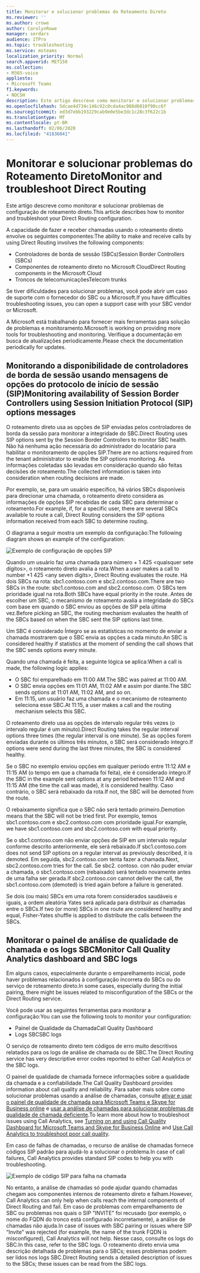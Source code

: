```yaml
---
title: Monitorar e solucionar problemas do Roteamento Direto
ms.reviewer: ''
ms.author: crowe
author: CarolynRowe
manager: serdars
audience: ITPro
ms.topic: troubleshooting
ms.service: msteams
localization_priority: Normal
search.appverid: MET150
ms.collection:
- M365-voice
appliesto:
- Microsoft Teams
f1.keywords:
- NOCSH
description: Este artigo descreve como monitorar e solucionar problemas de configuração de roteamento direto.
ms.openlocfilehash: 5dcae4d734c146c92c0cda4ac988d6010f90cc6f
ms.sourcegitcommit: ed3d7ebb193229cab9e0e5be3dc1c28c3f622c1b
ms.translationtype: MT
ms.contentlocale: pt-BR
ms.lasthandoff: 02/06/2020
ms.locfileid: "41836041"
---
```

# <a name="monitor-and-troubleshoot-direct-routing"></a><span data-ttu-id="af355-103">Monitorar e solucionar problemas do Roteamento Direto</span><span class="sxs-lookup"><span data-stu-id="af355-103">Monitor and troubleshoot Direct Routing</span></span>

<span data-ttu-id="af355-104">Este artigo descreve como monitorar e solucionar problemas de configuração de roteamento direto.</span><span class="sxs-lookup"><span data-stu-id="af355-104">This article describes how to monitor and troubleshoot your Direct Routing configuration.</span></span> 

<span data-ttu-id="af355-105">A capacidade de fazer e receber chamadas usando o roteamento direto envolve os seguintes componentes:</span><span class="sxs-lookup"><span data-stu-id="af355-105">The ability to make and receive calls by using Direct Routing involves the following components:</span></span> 

- <span data-ttu-id="af355-106">Controladores de borda de sessão (SBCs)</span><span class="sxs-lookup"><span data-stu-id="af355-106">Session Border Controllers (SBCs)</span></span> 
- <span data-ttu-id="af355-107">Componentes de roteamento direto no Microsoft Cloud</span><span class="sxs-lookup"><span data-stu-id="af355-107">Direct Routing components in the Microsoft Cloud</span></span> 
- <span data-ttu-id="af355-108">Troncos de telecomunicações</span><span class="sxs-lookup"><span data-stu-id="af355-108">Telecom trunks</span></span> 

<span data-ttu-id="af355-109">Se tiver dificuldades para solucionar problemas, você pode abrir um caso de suporte com o fornecedor do SBC ou a Microsoft.</span><span class="sxs-lookup"><span data-stu-id="af355-109">If you have difficulties troubleshooting issues, you can open a support case with your SBC vendor or Microsoft.</span></span> 

<span data-ttu-id="af355-110">A Microsoft está trabalhando para fornecer mais ferramentas para solução de problemas e monitoramento.</span><span class="sxs-lookup"><span data-stu-id="af355-110">Microsoft is working on providing more tools for troubleshooting and monitoring.</span></span> <span data-ttu-id="af355-111">Verifique a documentação em busca de atualizações periodicamente.</span><span class="sxs-lookup"><span data-stu-id="af355-111">Please check the documentation periodically for updates.</span></span> 

## <a name="monitoring-availability-of-session-border-controllers-using-session-initiation-protocol-sip-options-messages"></a><span data-ttu-id="af355-112">Monitorando a disponibilidade de controladores de borda de sessão usando mensagens de opções do protocolo de início de sessão (SIP)</span><span class="sxs-lookup"><span data-stu-id="af355-112">Monitoring availability of Session Border Controllers using Session Initiation Protocol (SIP) options messages</span></span>

<span data-ttu-id="af355-113">O roteamento direto usa as opções de SIP enviadas pelos controladores de borda da sessão para monitorar a integridade do SBC.</span><span class="sxs-lookup"><span data-stu-id="af355-113">Direct Routing uses SIP options sent by the Session Border Controllers to monitor SBC health.</span></span> <span data-ttu-id="af355-114">Não há nenhuma ação necessária do administrador do locatário para habilitar o monitoramento de opções SIP.</span><span class="sxs-lookup"><span data-stu-id="af355-114">There are no actions required from the tenant administrator to enable the SIP options monitoring.</span></span> <span data-ttu-id="af355-115">As informações coletadas são levadas em consideração quando são feitas decisões de roteamento.</span><span class="sxs-lookup"><span data-stu-id="af355-115">The collected information is taken into consideration when routing decisions are made.</span></span> 

<span data-ttu-id="af355-116">Por exemplo, se, para um usuário específico, há vários SBCs disponíveis para direcionar uma chamada, o roteamento direto considera as informações de opções SIP recebidas de cada SBC para determinar o roteamento.</span><span class="sxs-lookup"><span data-stu-id="af355-116">For example, if, for a specific user, there are several SBCs available to route a call, Direct Routing considers the SIP options information received from each SBC to determine routing.</span></span> 

<span data-ttu-id="af355-117">O diagrama a seguir mostra um exemplo da configuração:</span><span class="sxs-lookup"><span data-stu-id="af355-117">The following diagram shows an example of the configuration:</span></span> 

![Exemplo de configuração de opções SIP](media/sip-options-config-example.png)

<span data-ttu-id="af355-119">Quando um usuário faz uma chamada para número + 1 425 \<quaisquer sete dígitos>, o roteamento direto avalia a rota.</span><span class="sxs-lookup"><span data-stu-id="af355-119">When a user makes a call to number +1 425 \<any seven digits>, Direct Routing evaluates the route.</span></span> <span data-ttu-id="af355-120">Há dois SBCs na rota: sbc1.contoso.com e sbc2.contoso.com.</span><span class="sxs-lookup"><span data-stu-id="af355-120">There are two SBCs in the route: sbc1.contoso.com and sbc2.contoso.com.</span></span> <span data-ttu-id="af355-121">O SBCs tem prioridade igual na rota.</span><span class="sxs-lookup"><span data-stu-id="af355-121">Both SBCs have equal priority in the route.</span></span> <span data-ttu-id="af355-122">Antes de escolher um SBC, o mecanismo de roteamento avalia a integridade do SBCs com base em quando o SBC enviou as opções de SIP pela última vez.</span><span class="sxs-lookup"><span data-stu-id="af355-122">Before picking an SBC, the routing mechanism evaluates the health of the SBCs based on when the SBC sent the SIP options last time.</span></span> 

<span data-ttu-id="af355-123">Um SBC é considerado Íntegro se as estatísticas no momento de enviar a chamada mostrarem que o SBC envia as opções a cada minuto.</span><span class="sxs-lookup"><span data-stu-id="af355-123">An SBC is considered healthy if statistics at the moment of sending the call shows that the SBC sends options every minute.</span></span>  

<span data-ttu-id="af355-124">Quando uma chamada é feita, a seguinte lógica se aplica:</span><span class="sxs-lookup"><span data-stu-id="af355-124">When a call is made, the following logic applies:</span></span>

- <span data-ttu-id="af355-125">O SBC foi emparelhado em 11:00 AM.</span><span class="sxs-lookup"><span data-stu-id="af355-125">The SBC was paired at 11:00 AM.</span></span>  
- <span data-ttu-id="af355-126">O SBC envia opções em 11:01 AM, 11:02 AM e assim por diante.</span><span class="sxs-lookup"><span data-stu-id="af355-126">The SBC sends options at 11:01 AM, 11:02 AM, and so on.</span></span>  
- <span data-ttu-id="af355-127">Em 11:15, um usuário faz uma chamada e o mecanismo de roteamento seleciona esse SBC.</span><span class="sxs-lookup"><span data-stu-id="af355-127">At 11:15, a user makes a call and the routing mechanism selects this SBC.</span></span> 

<span data-ttu-id="af355-128">O roteamento direto usa as opções de intervalo regular três vezes (o intervalo regular é um minuto).</span><span class="sxs-lookup"><span data-stu-id="af355-128">Direct Routing takes the regular interval options three times (the regular interval is one minute).</span></span> <span data-ttu-id="af355-129">Se as opções forem enviadas durante os últimos três minutos, o SBC será considerado íntegro.</span><span class="sxs-lookup"><span data-stu-id="af355-129">If options were send during the last three minutes, the SBC is considered healthy.</span></span>

<span data-ttu-id="af355-130">Se o SBC no exemplo enviou opções em qualquer período entre 11:12 AM e 11:15 AM (o tempo em que a chamada foi feita), ele é considerado íntegro.</span><span class="sxs-lookup"><span data-stu-id="af355-130">If the SBC in the example sent options at any period between 11:12 AM and 11:15 AM (the time the call was made), it is considered healthy.</span></span> <span data-ttu-id="af355-131">Caso contrário, o SBC será rebaixado da rota.</span><span class="sxs-lookup"><span data-stu-id="af355-131">If not, the SBC will be demoted from the route.</span></span> 

<span data-ttu-id="af355-132">O rebaixamento significa que o SBC não será tentado primeiro.</span><span class="sxs-lookup"><span data-stu-id="af355-132">Demotion means that the SBC will not be tried first.</span></span> <span data-ttu-id="af355-133">Por exemplo, temos sbc1.contoso.com e sbc2.contoso.com com prioridade igual.</span><span class="sxs-lookup"><span data-stu-id="af355-133">For example, we have sbc1.contoso.com and sbc2.contoso.com with equal priority.</span></span>  

<span data-ttu-id="af355-134">Se o sbc1.contoso.com não enviar opções de SIP em um intervalo regular conforme descrito anteriormente, ele será rebaixado.</span><span class="sxs-lookup"><span data-stu-id="af355-134">If sbc1.contoso.com does not send SIP options on a regular interval as previously described, it is demoted.</span></span> <span data-ttu-id="af355-135">Em seguida, sbc2.contoso.com tenta fazer a chamada.</span><span class="sxs-lookup"><span data-stu-id="af355-135">Next, sbc2.contoso.com tries for the call.</span></span> <span data-ttu-id="af355-136">Se sbc2. contoso. con não puder enviar a chamada, o sbc1.contoso.com (rebaixado) será tentado novamente antes de uma falha ser gerada.</span><span class="sxs-lookup"><span data-stu-id="af355-136">If sbc2.contoso.con cannot deliver the call, the sbc1.contoso.com (demoted) is tried again before a failure is generated.</span></span> 

<span data-ttu-id="af355-137">Se dois (ou mais) SBCs em uma rota forem considerados saudáveis e iguais, a ordem aleatória Yates será aplicada para distribuir as chamadas entre o SBCs.</span><span class="sxs-lookup"><span data-stu-id="af355-137">If two (or more) SBCs in one route are considered healthy and equal, Fisher-Yates shuffle is applied to distribute the calls between the SBCs.</span></span>

## <a name="monitor-call-quality-analytics-dashboard-and-sbc-logs"></a><span data-ttu-id="af355-138">Monitorar o painel de análise de qualidade de chamada e os logs SBC</span><span class="sxs-lookup"><span data-stu-id="af355-138">Monitor Call Quality Analytics dashboard and SBC logs</span></span> 
 
<span data-ttu-id="af355-139">Em alguns casos, especialmente durante o emparelhamento inicial, pode haver problemas relacionados à configuração incorreta do SBCs ou do serviço de roteamento direto.</span><span class="sxs-lookup"><span data-stu-id="af355-139">In some cases, especially during the initial pairing, there might be issues related to misconfiguration of the SBCs or the Direct Routing service.</span></span> 

<span data-ttu-id="af355-140">Você pode usar as seguintes ferramentas para monitorar a configuração:</span><span class="sxs-lookup"><span data-stu-id="af355-140">You can use the following tools to monitor your configuration:</span></span>  
 
- <span data-ttu-id="af355-141">Painel de Qualidade da Chamada</span><span class="sxs-lookup"><span data-stu-id="af355-141">Call Quality Dashboard</span></span> 
- <span data-ttu-id="af355-142">Logs SBC</span><span class="sxs-lookup"><span data-stu-id="af355-142">SBC logs</span></span> 

<span data-ttu-id="af355-143">O serviço de roteamento direto tem códigos de erro muito descritivos relatados para os logs de análise de chamada ou de SBC.</span><span class="sxs-lookup"><span data-stu-id="af355-143">The Direct Routing service has very descriptive error codes reported to either Call Analytics or the SBC logs.</span></span> 

<span data-ttu-id="af355-144">O painel de qualidade de chamada fornece informações sobre a qualidade da chamada e a confiabilidade.</span><span class="sxs-lookup"><span data-stu-id="af355-144">The Call Quality Dashboard provides information about call quality and reliability.</span></span> <span data-ttu-id="af355-145">Para saber mais sobre como solucionar problemas usando a análise de chamadas, consulte [ativar e usar o painel de qualidade de chamada para Microsoft Teams e Skype for Business online](https://docs.microsoft.com/SkypeForBusiness/using-call-quality-in-your-organization/turning-on-and-using-call-quality-dashboard) e [usar a análise de chamadas para solucionar problemas de qualidade de chamada deficiente](https://docs.microsoft.com/SkypeForBusiness/using-call-quality-in-your-organization/use-call-analytics-to-troubleshoot-poor-call-quality).</span><span class="sxs-lookup"><span data-stu-id="af355-145">To learn more about how to troubleshoot issues using Call Analytics, see [Turning on and using Call Quality Dashboard for Microsoft Teams and Skype for Business Online](https://docs.microsoft.com/SkypeForBusiness/using-call-quality-in-your-organization/turning-on-and-using-call-quality-dashboard) and [Use Call Analytics to troubleshoot poor call quality](https://docs.microsoft.com/SkypeForBusiness/using-call-quality-in-your-organization/use-call-analytics-to-troubleshoot-poor-call-quality).</span></span> 

<span data-ttu-id="af355-146">Em caso de falhas de chamadas, o recurso de análise de chamadas fornece códigos SIP padrão para ajudá-lo a solucionar o problema.</span><span class="sxs-lookup"><span data-stu-id="af355-146">In case of call failures, Call Analytics provides standard SIP codes to help you with troubleshooting.</span></span> 

![Exemplo de código SIP para falha na chamada](media/failed-response-code.png)

<span data-ttu-id="af355-148">No entanto, a análise de chamadas só pode ajudar quando chamadas chegam aos componentes internos de roteamento direto e falham.</span><span class="sxs-lookup"><span data-stu-id="af355-148">However, Call Analytics can only help when calls reach the internal components of Direct Routing and fail.</span></span> <span data-ttu-id="af355-149">Em caso de problemas com emparelhamento de SBC ou problemas nos quais o SIP "INVITE" foi recusado (por exemplo, o nome do FQDN do tronco está configurado incorretamente), a análise de chamadas não ajuda.</span><span class="sxs-lookup"><span data-stu-id="af355-149">In case of issues with SBC pairing or issues where SIP “Invite” was rejected (for example, the name of the trunk FQDN is misconfigured), Call Analytics will not help.</span></span> <span data-ttu-id="af355-150">Nesse caso, consulte os logs do SBC.</span><span class="sxs-lookup"><span data-stu-id="af355-150">In this case, refer to the SBC logs.</span></span> <span data-ttu-id="af355-151">O roteamento direto envia uma descrição detalhada de problemas para o SBCs; esses problemas podem ser lidos nos logs SBC.</span><span class="sxs-lookup"><span data-stu-id="af355-151">Direct Routing sends a detailed description of issues to the SBCs; these issues can be read from the SBC logs.</span></span> 
